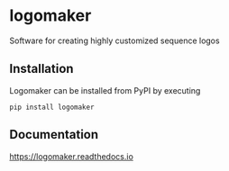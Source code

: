 # logomaker
Software for creating highly customized sequence logos

## Installation

Logomaker can be installed from PyPI by executing

```
pip install logomaker
```

## Documentation
https://logomaker.readthedocs.io